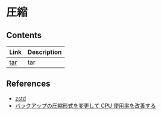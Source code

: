 # 圧縮

## Contents

| Link          | Description |
| ------------- | ----------- |
| [tar](tar.md) | tar         |

## References

- [zstd](https://github.com/facebook/zstd)
- [バックアップの圧縮形式を変更して CPU 使用率を改善する](https://tech.pepabo.com/2021/03/15/compression-format-of-backup/)
